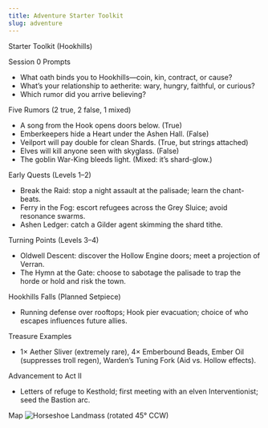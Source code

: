 ```yaml
---
title: Adventure Starter Toolkit
slug: adventure
---
```


Starter Toolkit (Hookhills)

Session 0 Prompts
- What oath binds you to Hookhills—coin, kin, contract, or cause?
- What’s your relationship to aetherite: wary, hungry, faithful, or curious?
- Which rumor did you arrive believing?

Five Rumors (2 true, 2 false, 1 mixed)
- A song from the Hook opens doors below. (True)
- Emberkeepers hide a Heart under the Ashen Hall. (False)
- Veilport will pay double for clean Shards. (True, but strings attached)
- Elves will kill anyone seen with skyglass. (False)
- The goblin War-King bleeds light. (Mixed: it’s shard-glow.)

Early Quests (Levels 1–2)
- Break the Raid: stop a night assault at the palisade; learn the chant-beats.
- Ferry in the Fog: escort refugees across the Grey Sluice; avoid resonance swarms.
- Ashen Ledger: catch a Gilder agent skimming the shard tithe.

Turning Points (Levels 3–4)
- Oldwell Descent: discover the Hollow Engine doors; meet a projection of Verran.
- The Hymn at the Gate: choose to sabotage the palisade to trap the horde or hold and risk the town.

Hookhills Falls (Planned Setpiece)
- Running defense over rooftops; Hook pier evacuation; choice of who escapes influences future allies.

Treasure Examples
- 1× Aether Sliver (extremely rare), 4× Emberbound Beads, Ember Oil (suppresses troll regen), Warden’s Tuning Fork (Aid vs. Hollow effects).

Advancement to Act II
- Letters of refuge to Kesthold; first meeting with an elven Interventionist; seed the Bastion arc.

Map
![Horseshoe Landmass (rotated 45° CCW)](maps/horseshoe_map.svg)
